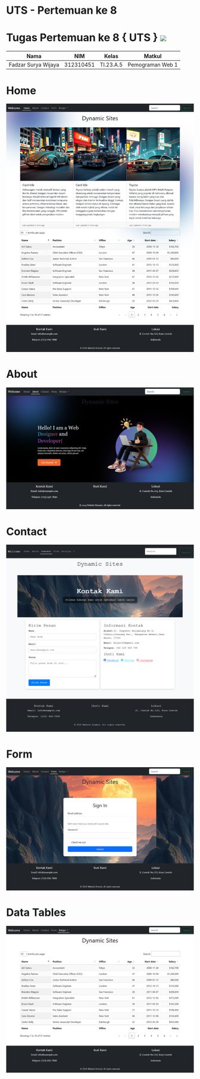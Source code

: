 # UTS - Pertemuan ke 8
# Tugas Pertemuan ke 8 { UTS } <img src=https://logos-download.com/wp-content/uploads/2016/05/MySQL_logo_logotype.png width="130px" >


|**Nama**|**NIM**|**Kelas**|**Matkul**|
|----|---|-----|------|
|Fadzar Surya Wijaya|312310451|TI.23.A.5|Pemograman Web 1|

# Home
![alt text](home.png)



# About
![alt text](about.png)

# Contact
![alt text](contact.png)

# Form
![alt text](form.png)

# Data Tables
![alt text](datatables.png)
